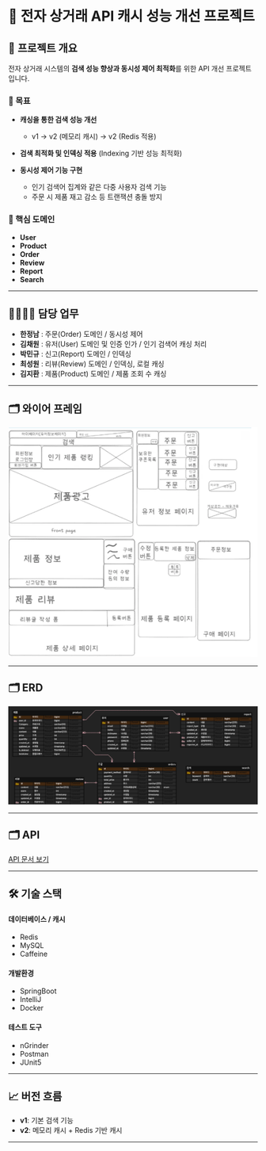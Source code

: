 # 🛒 전자 상거래 API 캐시 성능 개선 프로젝트

## 📌 프로젝트 개요

전자 상거래 시스템의 **검색 성능 향상과 동시성 제어 최적화**를 위한 API 개선 프로젝트입니다.

### 🎯 목표

- **캐싱을 통한 검색 성능 개선**
    - v1 → v2 (메모리 캐시) → v2 (Redis 적용)

- **검색 최적화 및 인덱싱 적용**
  (Indexing 기반 성능 최적화)

- **동시성 제어 기능 구현**
    - 인기 검색어 집계와 같은 다중 사용자 검색 기능
    - 주문 시 제품 재고 감소 등 트랜잭션 충돌 방지

### 🧩 핵심 도메인

- **User**
- **Product**
- **Order**
- **Review**
- **Report**
- **Search**

---

## 👨‍👩‍👧‍👦 담당 업무

- **한정남** : 주문(Order) 도메인 / 동시성 제어
- **김채원** : 유저(User) 도메인 및 인증 인가 / 인기 검색어 캐싱 처리
- **박민규** : 신고(Report) 도메인 / 인덱싱
- **최성원** : 리뷰(Review) 도메인 / 인덱싱, 로컬 캐싱
- **김지환** : 제품(Product) 도메인 / 제품 조회 수 캐싱

---

## 🗂️ 와이어 프레임

![와이어프레임](images/wireframe.png)


---
## 🗂️ ERD

![ERD](images/ERD.png)

---
## 🗂️ API
[API 문서 보기](https://teamsparta.notion.site/1f52dc3ef5148052826df0b278eb7443?v=1f52dc3ef51481ca94ce000cf0c69f31)

---

## 🛠 기술 스택

#### 데이터베이스 / 캐시
- Redis
- MySQL 
- Caffeine
#### 개발환경
- SpringBoot
- IntelliJ
- Docker
#### 테스트 도구
- nGrinder
- Postman
- JUnit5

---

## 📈 버전 흐름
- **v1**: 기본 검색 기능
- **v2**: 메모리 캐시 + Redis 기반 캐시
---

